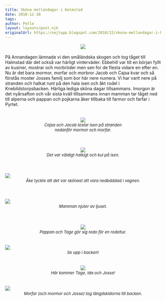 ```yaml
---
title: Sköna mellandagar i Halmstad
date: 2010-12-30
tags: 	
author: Pelle
layout: layouts/post.njk
originalUrl: https://nejtupp.blogspot.com/2010/12/skona-mellandagar-i-halmstad.html
---
```


<div style="text-align: center;"><img src="../../../../img/V%25C3%25A4stra%2BstrandenIMG_0614.jpg"></div><br><div>På Annandagen lämnade vi den småländska skogen och tog tåget till Halmstad där det också var härligt vinterväder. Ebbehill var till en början fyllt av kusiner, mostrar och morbröder men sen for de flesta vidare en efter en. Nu är det bara mormor, morfar och morbror Jacob och Cajsa kvar och så förstås moster Josses familj som bor här nere numera. Vi har varit nere på stranden och halkat runt på den hala isen och åkt rodel i Knebildstorpsbacken. Härliga lediga sköna dagar tillsammans. Imorgon är det nyårsafton och vår sista kväll tillsammans innan mamman tar tåget ned till alperna och pappan och pojkarna åker tillbaka till farmor och farfar i Pyrtet. </div><div><br></div><div><br></div><div style="text-align: center;"><span class="Apple-style-span" style="color: rgb(0, 0, 238);"><img src="../../../../img/V%25C3%25A4stra%2BstrandenIMG_0587.jpg"></span></div><div style="text-align: center;"><i><span class="Apple-style-span" style="font-size:small;">Cajsa och Jacob testar isen på stranden</span></i></div><div style="text-align: center;"><i><span class="Apple-style-span" style="font-size:small;"> nedanför mormor och morfar.</span></i></div><div style="text-align: center;"><i><span class="Apple-style-span" style="font-size:small;"><br></span></i></div><div style="text-align: center;"><i><span class="Apple-style-span" style="font-size:small;"><br></span></i></div><div><br></div><div style="text-align: center;"><img src="../../../../img/V%25C3%25A4stra%2BstrandenIMG_0604.jpg"></div><div style="text-align: center;"><i><span class="Apple-style-span" style="font-size:small;">Det var väldigt halkigt och kul på isen.</span></i></div><div><span class="Apple-style-span" style="color: rgb(0, 0, 238);"><br></span></div><div><span class="Apple-style-span" style="color: rgb(0, 0, 238);"><br></span></div><div><span class="Apple-style-span" style="color: rgb(0, 0, 238);"><br></span></div><div><img src="../../../../img/V%25C3%25A4stra%2BstrandenIMG_0611.jpg"><div style="text-align: center;"><i><span class="Apple-style-span" style="font-size:small;">Åke tyckte att det var skönast att vara nedbäddad i vagnen.</span></i></div></div><div style="text-align: center;"><br></div><div><br></div><div><br><img src="../../../../img/V%25C3%25A4stra%2BstrandenIMG_0610.jpg"><div style="text-align: center;"><i><span class="Apple-style-span" style="font-size:small;">Mamman njuter av ljuset.</span></i></div></div><div style="text-align: center;"><br></div><div style="text-align: center;"><br></div><div><br></div><div style="text-align: center;"><span class="Apple-style-span" style="color: rgb(0, 0, 238);"><span class="Apple-style-span" style="color: rgb(0, 0, 238);"><img src="../../../../img/Pulka%25C3%25A5kningIMG_0633.jpg"></span></span></div><div style="text-align: center;"><span class="Apple-style-span" style="font-size:small;"><i>Pappan och Tage gör sig redo för en rodeltur.</i></span></div><div><span class="Apple-style-span" style="color: rgb(0, 0, 238);"><br></span></div><div><span class="Apple-style-span" style="color: rgb(0, 0, 238);"><br></span></div><div><img src="../../../../img/Pulka%25C3%25A5kningIMG_0642.jpg"></div><div style="text-align: center;"><i><span class="Apple-style-span" style="font-size:small;">Se upp i backen!</span></i></div><div><br></div><div><br></div><div style="text-align: center;"><span class="Apple-style-span" style="color: rgb(0, 0, 238);"><img src="../../../../img/Pulka%25C3%25A5kningIMG_0636.jpg"></span></div><div style="text-align: center;"><i><span class="Apple-style-span" style="font-size:small;">Här kommer Tage, Ida och Josse!</span></i></div><div style="text-align: center;"><span class="Apple-style-span" style="color: rgb(0, 0, 238);"><br></span></div><div><br><img src="../../../../img/Pulka%25C3%25A5kningIMG_0639.jpg"><div style="text-align: center;"><i><span class="Apple-style-span" style="font-size:small;">Morfar (och mormor och Josse) tog längdskidorna till backen</span></i>.</div></div>
<!-- no comments on this post -->